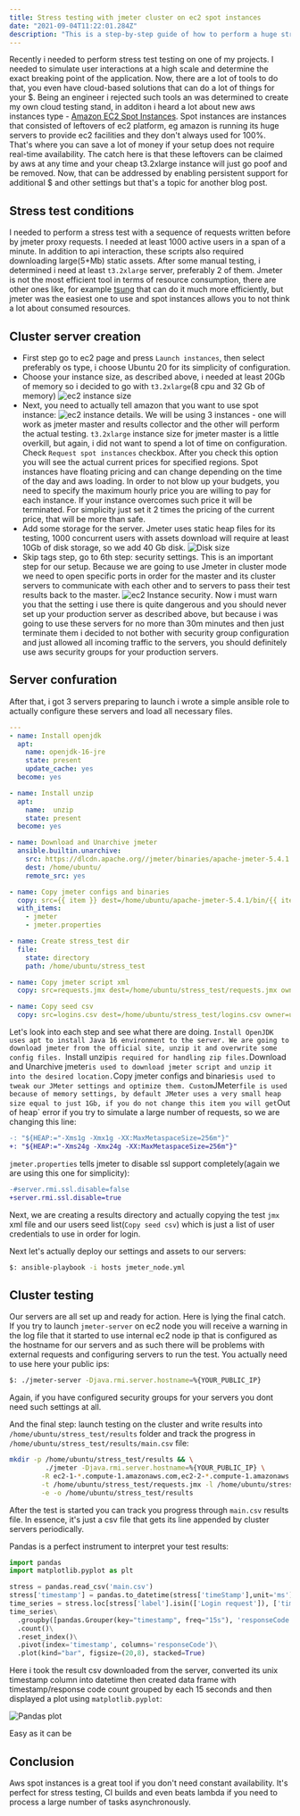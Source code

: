 ```yaml
---
title: Stress testing with jmeter cluster on ec2 spot instances
date: "2021-09-04T11:22:01.284Z"
description: "This is a step-by-step guide of how to perform a huge stress test with jmeter cluster using cheap ec2 aws spot instances"
---
```


Recently i needed to perform stress test testing on one of my projects. I needed to simulate user interactions at a high scale and determine the exact breaking point of the application. Now, there are a lot of tools to do that, you even have cloud-based solutions that can do a lot of things for your $. Being an engineer i rejected such tools an was determined to create my own cloud testing stand, in additon i heard a lot about new aws instances type - [Amazon EC2 Spot Instances](https://aws.amazon.com/ec2/spot/?cards.sort-by=item.additionalFields.startDateTime&cards.sort-order=asc&trk=ps_a134p000006vwFnAAI&trkCampaign=acq_paid_search_brand&sc_channel=PS&sc_campaign=acquisition_RU&sc_publisher=Google&sc_category=Cloud%20Computing&sc_country=RU&sc_geo=EMEA&sc_outcome=acq&sc_detail=aws%20ec2%20spot%20instances&sc_content=EC2%20Spot_e&sc_matchtype=e&sc_segment=517625976421&sc_medium=ACQ-P|PS-GO|Brand|Desktop|SU|Cloud%20Computing|EC2%20Spot|RU|EN|Text&s_kwcid=AL!4422!3!517625976421!e!!g!!aws%20ec2%20spot%20instances&ef_id=Cj0KCQjwssyJBhDXARIsAK98ITS8mlje2FSiwzFXLeb9sFO-7OLtgi6GyIm0371n6GPjMeRmkfJ6DEAaAlRTEALw_wcB:G:s&s_kwcid=AL!4422!3!517625976421!e!!g!!aws%20ec2%20spot%20instances). Spot instances are instances that consisted of leftovers of ec2 platform, eg amazon is running its huge servers to provide ec2 facilities and they don't always used for 100%. That's where you can save a lot of money if your setup does not require real-time availability. The catch here is that these leftovers can be claimed by aws at any time and your cheap t3.2xlarge instance will just go poof and be removed. Now, that can be addressed by enabling persistent support for additional $ and other settings but that's a topic for another blog post.

## Stress test conditions

I needed to perform a stress test with a sequence of requests written before by jmeter proxy requests. I needed at least 1000 active users in a span of a minute. In addition to api interaction, these scripts also required downloading large(5+Mb) static assets. After some manual testing, i determined i need at least `t3.2xlarge` server, preferably 2 of them. Jmeter is not the most efficient tool in terms of resource consumption, there are other ones like, for example [tsung](http://tsung.erlang-projects.org/) that can do it much more efficiently, but jmeter was the easiest one to use and spot instances allows you to not think a lot about consumed resources.

## Cluster server creation

- First step go to ec2 page and press `Launch instances`, then select preferably os type, i choose Ubuntu 20 for its simplicity of configuration.
- Choose your instance size, as described above, i needed at least 20Gb of memory so i decided to go with `t3.2xlarge`(8 cpu and 32 Gb of memory)
![ec2 instance size](./instance_size.png)
- Next, you need to actually tell amazon that you want to use spot instance: ![ec2 instance details](./instance_details.png). We will be using 3 instances - one will work as jmeter master and results collector and the other will perform the actual testing. `t3.2xlarge` instance size for jmeter master is a little overkill, but again, i did not want to spend a lot of time on configuration. Check `Request spot instances` checkbox. After you check this option you will see the actual current prices for specified regions. Spot instances have floating pricing and can change depending on the time of the day and aws loading. In order to not blow up your budgets, you need to specify the maximum hourly price you are willing to pay for each instance. If your instance overcomes such price it will be terminated. For simplicity just set it 2 times the pricing of the current price, that will be more than safe.
- Add some storage for the server. Jmeter uses static heap files for its testing, 1000 concurrent users with assets download will require at least 10Gb of disk storage, so we add 40 Gb disk.
![Disk size](./instance_storage.png)
- Skip tags step, go to 6th step: security settings. This is an important step for our setup. Because we are going to use Jmeter in cluster mode we need to open specific ports in order for the master and its cluster servers to communicate with each other and to servers to pass their test results back to the master. ![ec2 Instance security](./instance_security.png). Now i must warn you that the setting i use there is quite dangerous and you should never set up your production server as described above, but because i was going to use these servers for no more than 30m minutes and then just terminate them i decided to not bother with security group configuration and just allowed all incoming traffic to the servers, you should definitely use aws security groups for your production servers.

## Server confuration

After that, i got 3 servers preparing to launch i wrote a simple ansible role to actually configure these servers and load all necessary files.

```yaml
---
- name: Install openjdk
  apt:
    name: openjdk-16-jre
    state: present
    update_cache: yes
  become: yes

- name: Install unzip
  apt:
    name:  unzip
    state: present
  become: yes

- name: Download and Unarchive jmeter
  ansible.builtin.unarchive:
    src: https://dlcdn.apache.org//jmeter/binaries/apache-jmeter-5.4.1.zip
    dest: /home/ubuntu/
    remote_src: yes

- name: Copy jmeter configs and binaries
  copy: src={{ item }} dest=/home/ubuntu/apache-jmeter-5.4.1/bin/{{ item }} owner=ubuntu group=ubuntu
  with_items:
    - jmeter
    - jmeter.properties

- name: Create stress_test dir
  file:
    state: directory
    path: /home/ubuntu/stress_test

- name: Copy jmeter script xml
  copy: src=requests.jmx dest=/home/ubuntu/stress_test/requests.jmx owner=ubuntu group=ubuntu

- name: Copy seed csv
  copy: src=logins.csv dest=/home/ubuntu/stress_test/logins.csv owner=ubuntu group=ubuntu
```

Let's look into each step and see what there are doing. `Install OpenJDK uses apt to install Java 16 environment to the server. We are going to download jmeter from the official site, unzip it and overwrite some config files. `Install unzip` is required for handling zip files. `Download and Unarchive jmeter` is used to download jmeter script and unzip it into the desired location. `Copy jmeter configs and binaries` is used to tweak our JMeter settings and optimize them. Custom `JMeter` file is used because of memory settings, by default JMeter uses a very small heap size equal to just 1Gb, if you do not change this item you will get `Out of heap` error if you try to simulate a large number of requests, so we are changing this line:

```diff
-: "${HEAP:="-Xms1g -Xmx1g -XX:MaxMetaspaceSize=256m"}"
+: "${HEAP:="-Xms24g -Xmx24g -XX:MaxMetaspaceSize=256m"}"
```

`jmeter.properties` tells jmeter to disable ssl support completely(again we are using this one for simplicity):

```diff
-#server.rmi.ssl.disable=false
+server.rmi.ssl.disable=true
```

Next, we are creating a results directory and actually copying the test `jmx` xml file and our users seed list(`Copy seed csv`) which is just a list of user credentials to use in order for login.

Next let's actually deploy our settings and assets to our servers:

```sh
$: ansible-playbook -i hosts jmeter_node.yml
```

## Cluster testing

Our servers are all set up and ready for action. Here is lying the final catch. If you try to launch `jmeter-server` on ec2 node you will receive a warning in the log file that it started to use internal ec2 node ip that is configured as the hostname for our servers and as such there will be problems with external requests and configuring servers to run the test. You actually need to use here your public ips:

```sh
$: ./jmeter-server -Djava.rmi.server.hostname=%{YOUR_PUBLIC_IP}
```

Again, if you have configured security groups for your servers you dont need such settings at all.

And the final step: launch testing on the cluster and write results into `/home/ubuntu/stress_test/results` folder and track the progress in `/home/ubuntu/stress_test/results/main.csv` file:

```sh
mkdir -p /home/ubuntu/stress_test/results && \
	 	 ./jmeter -Djava.rmi.server.hostname=%{YOUR_PUBLIC_IP} \
		-R ec2-1-*.compute-1.amazonaws.com,ec2-2-*.compute-1.amazonaws.com -n \
		-t /home/ubuntu/stress_test/requests.jmx -l /home/ubuntu/stress_test/results/main.csv \
		-e -o /home/ubuntu/stress_test/results
```

After the test is started you can track you progress through `main.csv` results file. In essence, it's just a csv file that gets its line appended by cluster servers periodically.

Pandas is a perfect instrument to interpret your test results:

```python
import pandas
import matplotlib.pyplot as plt

stress = pandas.read_csv('main.csv')
stress['timestamp'] = pandas.to_datetime(stress['timeStamp'],unit='ms')
time_series = stress.loc[stress['label'].isin(['Login request']), ['timestamp', 'responseCode']]
time_series\
  .groupby([pandas.Grouper(key="timestamp", freq="15s"), 'responseCode'])\
  .count()\
  .reset_index()\
  .pivot(index='timestamp', columns='responseCode')\
  .plot(kind="bar", figsize=(20,8), stacked=True)

```

Here i took the result csv downloaded from the server, converted its unix timestamp column into datetime then created data frame with timestamp/response code count grouped by each 15 seconds and then displayed a plot using `matplotlib.pyplot`:

![Pandas plot](./pandas_plot.png)

Easy as it can be

## Conclusion

Aws spot instances is a great tool if you don't need constant availability. It's perfect for stress testing, CI builds and even beats lambda if you need to process a large number of tasks asynchronously.
